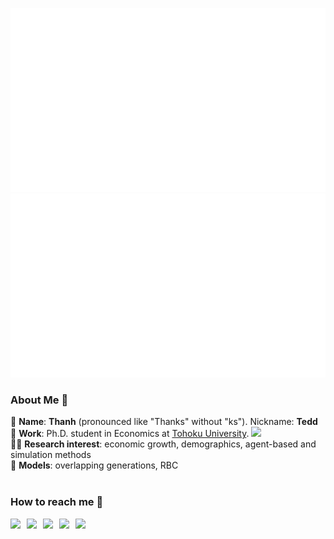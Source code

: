 ![](https://github.com/thanhqtran/thanhqtran/blob/master/generated/overview.svg)
![](https://github.com/thanhqtran/thanhqtran/blob/master/generated/languages.svg)
</a>

<!--
**isupersky/isupersky** is a ✨ _special_ ✨ repository because its `README.md` (this file) appears on your GitHub profile.

Here are some ideas to get you started:

- 🔭 I’m currently working on ...
- 🌱 I’m currently learning ...
- 👯 I’m looking to collaborate on ...
- 🤔 I’m looking for help with ...
- 💬 Ask me about ...
- 📫 How to reach me: ...
- 😄 Pronouns: ...
- ⚡ Fun fact: ...
-->

### About Me 🚀
💬 **Name**: **Thanh** (pronounced like "Thanks" without "ks"). Nickname: **Tedd** </br>
🌱 **Work**: Ph.D. student in Economics at <a href="https://www2.econ.tohoku.ac.jp/english/page-gpem.html"> Tohoku University</a>. <img width="20px" src="https://www.tohoku.ac.jp/en/common_images/tohokuuniversitylogo.gif"/> </br>
👨‍💻 **Research interest**: economic growth, demographics, agent-based and simulation methods </br>
🔭 **Models**: overlapping generations, RBC </br>
<br />

### How to reach me 👯
<a href="https://www.linkedin.com/in/tranquangthanhftu/">
  <img align="left" width="26px" src="https://cdn-icons-png.flaticon.com/512/174/174857.png"  />
</a>
<a href="https://www.researchgate.net/profile/Quang-Thanh-Tran-2">
  <img align="left" width="26px" src="https://upload.wikimedia.org/wikipedia/commons/thumb/5/5e/ResearchGate_icon_SVG.svg/2048px-ResearchGate_icon_SVG.svg.png" />
</a>
<a href="https://thanhqtran.github.io">
  <img align="left" width="26px" src="https://img.favpng.com/13/12/10/github-pages-logo-computer-icons-png-favpng-ew8sjnZfG8RsyhJNBTL2Dw3SR.jpg" />
</a>
<a href="https://nipponkiyoshi.com">
  <img align="left" width="26px" src="https://cdn-icons-png.flaticon.com/512/174/174881.png" />
</a>
<a href="mailto:tranquangthanh.ftu@gmail.com">
  <img align="left" width="26px" src="https://upload.wikimedia.org/wikipedia/commons/thumb/7/7e/Gmail_icon_%282020%29.svg/512px-Gmail_icon_%282020%29.svg.png" />
</a>
